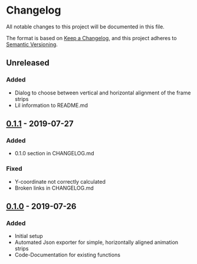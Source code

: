 # Changelog
All notable changes to this project will be documented in this file.

The format is based on [Keep a Changelog](https://keepachangelog.com/en/1.0.0/),
and this project adheres to [Semantic Versioning](https://semver.org/spec/v2.0.0.html).

## Unreleased

### Added
- Dialog to choose between vertical and horizontal alignment of the frame strips
- Lil information to README.md

## [0.1.1](https://github.com/MXN97/aseprite-simple-json/compare/v0.1.0...v0.1.1) - 2019-07-27

### Added
- 0.1.0 section in CHANGELOG.md

### Fixed
- Y-coordinate not correctly calculated
- Broken links in CHANGELOG.md

## [0.1.0](https://github.com/MXN97/aseprite-simple-json/releases/tag/v0.1.0) - 2019-07-26

### Added
- Initial setup
- Automated Json exporter for simple, horizontally aligned animation strips
- Code-Documentation for existing functions
